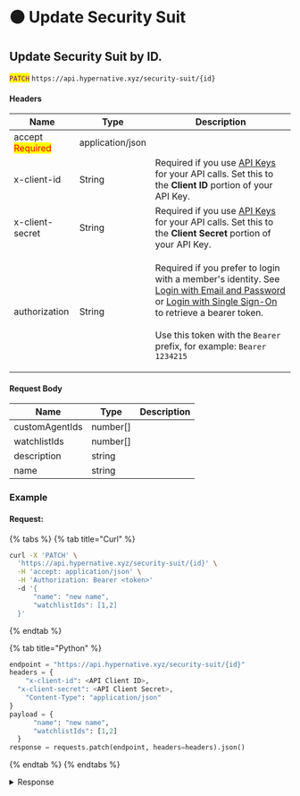 # 🟠 Update Security Suit

## Update Security Suit by ID.

<mark style="color:purple;">`PATCH`</mark> `https://api.hypernative.xyz/security-suit/{id}`

#### Headers

| Name                                     | Type             | Description                                                                                                                                                                                                                                                                                                                                             |
| ---------------------------------------- | ---------------- | ------------------------------------------------------------------------------------------------------------------------------------------------------------------------------------------------------------------------------------------------------------------------------------------------------------------------------------------------------- |
| accept<br /><mark style="color:red;">Required</mark> | application/json |                                                                                                                                                                                                                                                                                                                                                         |
| x-client-id                              | String           | Required if you use [API Keys](../account/api-keys.md) for your API calls. Set this to the **Client ID** portion of your API Key.                                                                                                                                                                                                                       |
| x-client-secret                          | String           | Required if you use [API Keys](../account/api-keys.md) for your API calls. Set this to the **Client Secret** portion of your API Key.                                                                                                                                                                                                                   |
| authorization                            | String           | <p>Required if you prefer to login with a member's identity. See <a href="../account/login.md">Login with Email and Password</a> or <a href="../account/login-with-single-sign-on.md">Login with Single Sign-On</a> to retrieve a bearer token.<br><br>Use this token with the <code>Bearer</code> prefix, for example: <code>Bearer 1234215</code></p> |

#### Request Body

| Name           | Type      | Description |
| -------------- | --------- | ----------- |
| customAgentIds | number\[] |             |
| watchlistIds   | number\[] |             |
| description    | string    |             |
| name           | string    |             |

### Example

#### Request:

{% tabs %}
{% tab title="Curl" %}
```bash
curl -X 'PATCH' \
  'https://api.hypernative.xyz/security-suit/{id}' \
  -H 'accept: application/json' \
  -H 'Authorization: Bearer <token>'
  -d '{
      "name": "new name",
      "watchlistIds": [1,2]
  }'
```
{% endtab %}

{% tab title="Python" %}
```python
endpoint = "https://api.hypernative.xyz/security-suit/{id}"
headers = {
    "x-client-id": <API Client ID>,
  "x-client-secret": <API Client Secret>,
    "Content-Type": "application/json"
}
payload = {
      "name": "new name",
      "watchlistIds": [1,2]
  }
response = requests.patch(endpoint, headers=headers).json() 
```
{% endtab %}
{% endtabs %}

<details>

<summary>Response</summary>

```json
{
      "id": 3,
      "name": "new name",
      "description": null,
      "createdAt": "2023-08-07T09:49:53.494Z",
      "updatedAt": "2023-08-07T09:49:53.494Z",
      "createdByUserId": 13,
      "createdBy": "User full name",
      "createdByMemberId": 12,
      "watchlists": [{id:1, name:"watchlist1"} {id:2, name:"watchlist2"}],
      "customAgents": [],
      "alertsCount":{"total":3, "high":2, "medium":1}
}
```

</details>
